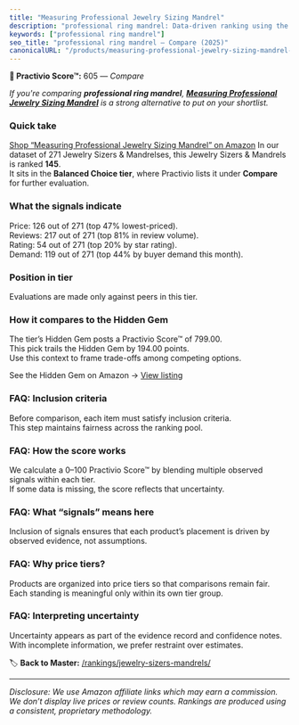 ```yaml
---
title: "Measuring Professional Jewelry Sizing Mandrel"
description: "professional ring mandrel: Data-driven ranking using the Practivio Score™. Positioned by quality, value, demand, findability, momentum."
keywords: ["professional ring mandrel"]
seo_title: "professional ring mandrel — Compare (2025)"
canonicalURL: "/products/measuring-professional-jewelry-sizing-mandrel-B0F9F8P8G6/"
---
```


**🛒 Practivio Score™:** 605 — _Compare_


*If you're comparing **professional ring mandrel**, **[Measuring Professional Jewelry Sizing Mandrel](https://www.amazon.com/dp/B0F9F8P8G6?tag=practivio-20)** is a strong alternative to put on your shortlist.*
### Quick take
[Shop “Measuring Professional Jewelry Sizing Mandrel” on Amazon](https://www.amazon.com/dp/B0F9F8P8G6?tag=practivio-20)
In our dataset of 271 Jewelry Sizers & Mandrelses, this Jewelry Sizers & Mandrels is ranked **145**.  
It sits in the **Balanced Choice tier**, where Practivio lists it under **Compare** for further evaluation.

### What the signals indicate
Price: 126 out of 271 (top 47% lowest-priced).  
Reviews: 217 out of 271 (top 81% in review volume).  
Rating: 54 out of 271 (top 20% by star rating).  
Demand: 119 out of 271 (top 44% by buyer demand this month).

### Position in tier
Evaluations are made only against peers in this tier.

### How it compares to the Hidden Gem
The tier’s Hidden Gem posts a Practivio Score™ of 799.00.  
This pick trails the Hidden Gem by 194.00 points.  
Use this context to frame trade-offs among competing options.  

See the Hidden Gem on Amazon → [View listing](https://www.amazon.com/dp/B07C15P2F7?tag=practivio-20)

### FAQ: Inclusion criteria
Before comparison, each item must satisfy inclusion criteria.  
This step maintains fairness across the ranking pool.

### FAQ: How the score works
We calculate a 0–100 Practivio Score™ by blending multiple observed signals within each tier.  
If some data is missing, the score reflects that uncertainty.

### FAQ: What “signals” means here
Inclusion of signals ensures that each product’s placement is driven by observed evidence, not assumptions.

### FAQ: Why price tiers?
Products are organized into price tiers so that comparisons remain fair.  
Each standing is meaningful only within its own tier group.

### FAQ: Interpreting uncertainty
Uncertainty appears as part of the evidence record and confidence notes.  
With incomplete information, we prefer restraint over estimates.

<!-- Missing template for Compare/CompareWithinPriceClass -->


🏷️ **Back to Master:** [/rankings/jewelry-sizers-mandrels/](/rankings/jewelry-sizers-mandrels/)

---
_Disclosure: We use Amazon affiliate links which may earn a commission. We don’t display live prices or review counts. Rankings are produced using a consistent, proprietary methodology._
